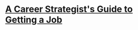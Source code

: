 

# [A Career Strategist's Guide to Getting a Job](https://www.linkedin.com/learning/a-career-strategist-s-guide-to-getting-a-job/how-to-succeed-in-a-job-search)
